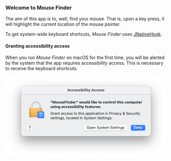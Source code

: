 ### Welcome to Mouse Finder

The aim of this app is to, well, find your mouse. That is, upon a key press, it will highlight the current location of the mouse pointer.

To get system-wide keyboard shortcuts, *Mouse Finder* uses [JNativeHook](https://github.com/kwhat/jnativehook).

#### Granting accessibility access

When you run *Mouse Finder* on macOS for the first time, you will be alerted by the system that the app requires accessibility access. This is necessary to receive the keyboard shortcuts.

![Requesting accessibility access](screenshots/accessibility_access.png?raw=true "Requesting accessibility access")